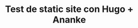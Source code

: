 ---
title: "Test de static site con Hugo + Ananke"

description: "Test sitio estático"

featured_image: '/images/gato.jpg'
---
